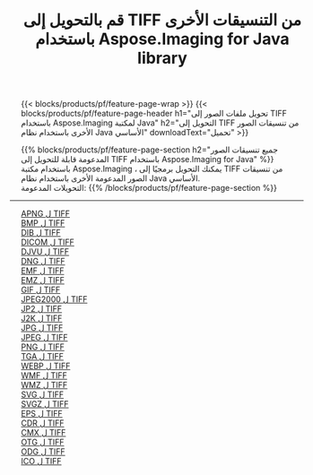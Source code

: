 ﻿---
title: قم بالتحويل إلى TIFF من التنسيقات الأخرى باستخدام Aspose.Imaging for Java library 
weight: 3920
url: /ar/java/conversion/to/tiff 
lang: ar
langdirlevel: 2
locales: zh-hans,ja,it,ru,de,es,fr,nl,id,lt,pl,pt,vi,tr,ko,zh-hant,ar,hi,th,sv,cs,uk,he
description: باستخدام Aspose.Imaging ، يمكنك التحويل إلى TIFF من تنسيقات أخرى باستخدام Java
---

{{< blocks/products/pf/feature-page-wrap >}}
{{< blocks/products/pf/feature-page-header h1="تحويل ملفات الصور إلى TIFF باستخدام Aspose.Imaging لمكتبة Java" h2="التحويل إلى TIFF من تنسيقات الصور الأخرى باستخدام نظام Java الأساسي" downloadText="تحميل" >}}


{{% blocks/products/pf/feature-page-section  h2="جميع تنسيقات الصور المدعومة قابلة للتحويل إلى TIFF باستخدام Aspose.Imaging for Java" %}}
باستخدام مكتبة Aspose.Imaging ، يمكنك التحويل برمجيًا إلى TIFF من تنسيقات الصور المدعومة الأخرى باستخدام نظام Java الأساسي.
<br/>
التحويلات المدعومة:
{{% /blocks/products/pf/feature-page-section %}}
<div class="container-fluid productfamilypage bg-gray">
    <div class="convertypes bg-gray agp-content section">
        <div class="container">
		<hr style="margin-left:-20px;"/>
		<div class="row other-converters">
		    <div class='col-md-2 other-converter remove-lp remove-rp'><a href="/imaging/ar/java/conversion/apng-to-tiff" >APNG ل TIFF</a></div>
<div class='col-md-2 other-converter remove-lp remove-rp'><a href="/imaging/ar/java/conversion/bmp-to-tiff" >BMP ل TIFF</a></div>
<div class='col-md-2 other-converter remove-lp remove-rp'><a href="/imaging/ar/java/conversion/dib-to-tiff" >DIB ل TIFF</a></div>
<div class='col-md-2 other-converter remove-lp remove-rp'><a href="/imaging/ar/java/conversion/dicom-to-tiff" >DICOM ل TIFF</a></div>
<div class='col-md-2 other-converter remove-lp remove-rp'><a href="/imaging/ar/java/conversion/djvu-to-tiff" >DJVU ل TIFF</a></div>
<div class='col-md-2 other-converter remove-lp remove-rp'><a href="/imaging/ar/java/conversion/dng-to-tiff" >DNG ل TIFF</a></div>
<div class='col-md-2 other-converter remove-lp remove-rp'><a href="/imaging/ar/java/conversion/emf-to-tiff" >EMF ل TIFF</a></div>
<div class='col-md-2 other-converter remove-lp remove-rp'><a href="/imaging/ar/java/conversion/emz-to-tiff" >EMZ ل TIFF</a></div>
<div class='col-md-2 other-converter remove-lp remove-rp'><a href="/imaging/ar/java/conversion/gif-to-tiff" >GIF ل TIFF</a></div>
<div class='col-md-2 other-converter remove-lp remove-rp'><a href="/imaging/ar/java/conversion/jpeg2000-to-tiff" >JPEG2000 ل TIFF</a></div>
<div class='col-md-2 other-converter remove-lp remove-rp'><a href="/imaging/ar/java/conversion/jp2-to-tiff" >JP2 ل TIFF</a></div>
<div class='col-md-2 other-converter remove-lp remove-rp'><a href="/imaging/ar/java/conversion/j2k-to-tiff" >J2K ل TIFF</a></div>
<div class='col-md-2 other-converter remove-lp remove-rp'><a href="/imaging/ar/java/conversion/jpg-to-tiff" >JPG ل TIFF</a></div>
<div class='col-md-2 other-converter remove-lp remove-rp'><a href="/imaging/ar/java/conversion/jpeg-to-tiff" >JPEG ل TIFF</a></div>
<div class='col-md-2 other-converter remove-lp remove-rp'><a href="/imaging/ar/java/conversion/png-to-tiff" >PNG ل TIFF</a></div>
<div class='col-md-2 other-converter remove-lp remove-rp'><a href="/imaging/ar/java/conversion/tga-to-tiff" >TGA ل TIFF</a></div>
<div class='col-md-2 other-converter remove-lp remove-rp'><a href="/imaging/ar/java/conversion/webp-to-tiff" >WEBP ل TIFF</a></div>
<div class='col-md-2 other-converter remove-lp remove-rp'><a href="/imaging/ar/java/conversion/wmf-to-tiff" >WMF ل TIFF</a></div>
<div class='col-md-2 other-converter remove-lp remove-rp'><a href="/imaging/ar/java/conversion/wmz-to-tiff" >WMZ ل TIFF</a></div>
<div class='col-md-2 other-converter remove-lp remove-rp'><a href="/imaging/ar/java/conversion/svg-to-tiff" >SVG ل TIFF</a></div>
<div class='col-md-2 other-converter remove-lp remove-rp'><a href="/imaging/ar/java/conversion/svgz-to-tiff" >SVGZ ل TIFF</a></div>
<div class='col-md-2 other-converter remove-lp remove-rp'><a href="/imaging/ar/java/conversion/eps-to-tiff" >EPS ل TIFF</a></div>
<div class='col-md-2 other-converter remove-lp remove-rp'><a href="/imaging/ar/java/conversion/cdr-to-tiff" >CDR ل TIFF</a></div>
<div class='col-md-2 other-converter remove-lp remove-rp'><a href="/imaging/ar/java/conversion/cmx-to-tiff" >CMX ل TIFF</a></div>
<div class='col-md-2 other-converter remove-lp remove-rp'><a href="/imaging/ar/java/conversion/otg-to-tiff" >OTG ل TIFF</a></div>
<div class='col-md-2 other-converter remove-lp remove-rp'><a href="/imaging/ar/java/conversion/odg-to-tiff" >ODG ل TIFF</a></div>
<div class='col-md-2 other-converter remove-lp remove-rp'><a href="/imaging/ar/java/conversion/ico-to-tiff" >ICO ل TIFF</a></div>
                </div>
        </div>
    </div>
</div>
<br/>

